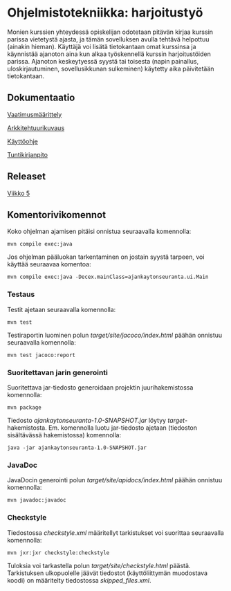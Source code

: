 # Ohjelmistotekniikka: harjoitustyö
Monien kurssien yhteydessä opiskelijan odotetaan pitävän kirjaa kurssin parissa vietetystä ajasta, ja tämän sovelluksen avulla tehtävä helpottuu (ainakin hieman). Käyttäjä voi lisätä tietokantaan omat kurssinsa ja käynnistää ajanoton aina kun alkaa työskennellä kurssin harjoitustöiden parissa. Ajanoton keskeytyessä syystä tai toisesta (napin painallus, uloskirjautuminen, sovellusikkunan sulkeminen) käytetty aika päivitetään tietokantaan.
## Dokumentaatio
[Vaatimusmäärittely](https://github.com/ylireetta/ot-harjoitustyo/blob/master/dokumentaatio/vaatimusmaarittely.md)

[Arkkitehtuurikuvaus](https://github.com/ylireetta/ot-harjoitustyo/blob/master/dokumentaatio/arkkitehtuuri.md)

[Käyttöohje](https://github.com/ylireetta/ot-harjoitustyo/blob/master/dokumentaatio/kayttoohje.md)

[Tuntikirjanpito](https://github.com/ylireetta/ot-harjoitustyo/blob/master/dokumentaatio/tuntikirjanpito.md)

## Releaset
[Viikko 5](https://github.com/ylireetta/ot-harjoitustyo/releases/tag/viikko5)

## Komentorivikomennot
Koko ohjelman ajamisen pitäisi onnistua seuraavalla komennolla:
```
mvn compile exec:java
```
Jos ohjelman pääluokan tarkentaminen on jostain syystä tarpeen, voi käyttää seuraavaa komentoa:
```
mvn compile exec:java -Decex.mainClass=ajankaytonseuranta.ui.Main
```

### Testaus
Testit ajetaan seuraavalla komennolla:
```
mvn test
```
Testiraportin luominen polun _target/site/jacoco/index.html_ päähän onnistuu seuraavalla komennolla:

```
mvn test jacoco:report
```

### Suoritettavan jarin generointi
Suoritettava jar-tiedosto generoidaan projektin juurihakemistossa komennolla:
```
mvn package
```
Tiedosto _ajankaytonseuranta-1.0-SNAPSHOT.jar_ löytyy _target_-hakemistosta. Em. komennolla luotu jar-tiedosto ajetaan (tiedoston sisältävässä hakemistossa) komennolla:
```
java -jar ajankaytonseuranta-1.0-SNAPSHOT.jar
```

### JavaDoc
JavaDocin generointi polun _target/site/apidocs/index.html_ päähän onnistuu komennolla:
```
mvn javadoc:javadoc
```

### Checkstyle
Tiedostossa _checkstyle.xml_ määritellyt tarkistukset voi suorittaa seuraavalla komennolla:
```
mvn jxr:jxr checkstyle:checkstyle
```
Tuloksia voi tarkastella polun _target/site/checkstyle.html_ päästä. Tarkistuksen ulkopuolelle jäävät tiedostot (käyttöliittymän muodostava koodi) on määritelty tiedostossa _skipped_files.xml_.
